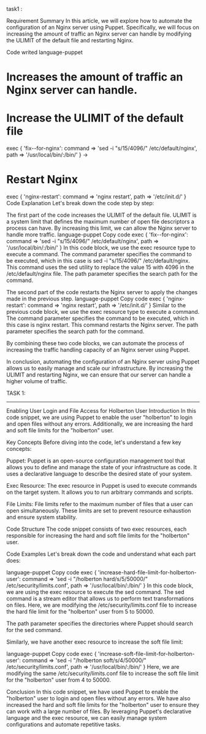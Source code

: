 task1 : 

Requirement Summary
In this article, we will explore how to automate the configuration of an Nginx server using Puppet. Specifically, we will focus on increasing the amount of traffic an Nginx server can handle by modifying the ULIMIT of the default file and restarting Nginx.

Code writed
language-puppet

# Increases the amount of traffic an Nginx server can handle.

# Increase the ULIMIT of the default file
exec { 'fix--for-nginx':
  command => 'sed -i "s/15/4096/" /etc/default/nginx',
  path    => '/usr/local/bin/:/bin/'
} ->

# Restart Nginx
exec { 'nginx-restart':
  command => 'nginx restart',
  path    => '/etc/init.d/'
}
Code Explanation
Let's break down the code step by step:

The first part of the code increases the ULIMIT of the default file. ULIMIT is a system limit that defines the maximum number of open file descriptors a process can have. By increasing this limit, we can allow the Nginx server to handle more traffic.
language-puppet
 Copy code
exec { 'fix--for-nginx':
  command => 'sed -i "s/15/4096/" /etc/default/nginx',
  path    => '/usr/local/bin/:/bin/'
}
In this code block, we use the exec resource type to execute a command. The command parameter specifies the command to be executed, which in this case is sed -i "s/15/4096/" /etc/default/nginx. This command uses the sed utility to replace the value 15 with 4096 in the /etc/default/nginx file. The path parameter specifies the search path for the command.

The second part of the code restarts the Nginx server to apply the changes made in the previous step.
language-puppet
 Copy code
exec { 'nginx-restart':
  command => 'nginx restart',
  path    => '/etc/init.d/'
}
Similar to the previous code block, we use the exec resource type to execute a command. The command parameter specifies the command to be executed, which in this case is nginx restart. This command restarts the Nginx server. The path parameter specifies the search path for the command.

By combining these two code blocks, we can automate the process of increasing the traffic handling capacity of an Nginx server using Puppet.

In conclusion, automating the configuration of an Nginx server using Puppet allows us to easily manage and scale our infrastructure. By increasing the ULIMIT and restarting Nginx, we can ensure that our server can handle a higher volume of traffic.



TASK 1: 
*************************************************************


Enabling User Login and File Access for Holberton User
Introduction
In this code snippet, we are using Puppet to enable the user "holberton" to login and open files without any errors. Additionally, we are increasing the hard and soft file limits for the "holberton" user.

Key Concepts
Before diving into the code, let's understand a few key concepts:

Puppet: Puppet is an open-source configuration management tool that allows you to define and manage the state of your infrastructure as code. It uses a declarative language to describe the desired state of your system.

Exec Resource: The exec resource in Puppet is used to execute commands on the target system. It allows you to run arbitrary commands and scripts.

File Limits: File limits refer to the maximum number of files that a user can open simultaneously. These limits are set to prevent resource exhaustion and ensure system stability.

Code Structure
The code snippet consists of two exec resources, each responsible for increasing the hard and soft file limits for the "holberton" user.

Code Examples
Let's break down the code and understand what each part does:

language-puppet
 Copy code
exec { 'increase-hard-file-limit-for-holberton-user':
  command => 'sed -i "/holberton hard/s/5/50000/" /etc/security/limits.conf',
  path    => '/usr/local/bin/:/bin/'
}
In this code block, we are using the exec resource to execute the sed command. The sed command is a stream editor that allows us to perform text transformations on files. Here, we are modifying the /etc/security/limits.conf file to increase the hard file limit for the "holberton" user from 5 to 50000.

The path parameter specifies the directories where Puppet should search for the sed command.

Similarly, we have another exec resource to increase the soft file limit:

language-puppet
 Copy code
exec { 'increase-soft-file-limit-for-holberton-user':
  command => 'sed -i "/holberton soft/s/4/50000/" /etc/security/limits.conf',
  path    => '/usr/local/bin/:/bin/'
}
Here, we are modifying the same /etc/security/limits.conf file to increase the soft file limit for the "holberton" user from 4 to 50000.

Conclusion
In this code snippet, we have used Puppet to enable the "holberton" user to login and open files without any errors. We have also increased the hard and soft file limits for the "holberton" user to ensure they can work with a large number of files. By leveraging Puppet's declarative language and the exec resource, we can easily manage system configurations and automate repetitive tasks.
